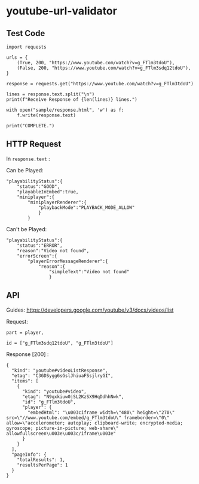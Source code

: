 # youtube-url-validator

## Test Code

    import requests
    
    urls = {
        (True, 200, "https://www.youtube.com/watch?v=g_FTlm3tdoU"),
        (False, 200, "https://www.youtube.com/watch?v=g_FTlm3sdq12tdoU"),
    }
    
    response = requests.get("https://www.youtube.com/watch?v=g_FTlm3tdoU")
    
    lines = response.text.split("\n")
    print(f"Receive Response of {len(lines)} lines.")
    
    with open("sample/response.html", 'w') as f:
        f.write(response.text)
    
    print("COMPLETE.")

## HTTP Request

In `response.text` :

Can be Played:

    "playabilityStatus":{
        "status":"GOOD",
        "playableInEmbed":true,
        "miniplayer":{
            "miniplayerRenderer":{
                "playbackMode":"PLAYBACK_MODE_ALLOW"
                }
            }


Can't be Played:

    "playabilityStatus":{
        "status":"ERROR",
        "reason":"Video not found",
        "errorScreen":{
            "playerErrorMessageRenderer":{
                "reason":{
                    "simpleText":"Video not found"
                    }


## API

Guides:
https://developers.google.com/youtube/v3/docs/videos/list

Request:

    part = player,
    
    id = ["g_FTlm3sdq12tdoU", "g_FTlm3tdoU"]

Response [200] : 

    {
      "kind": "youtube#videoListResponse",
      "etag": "C3GDSygg6sGslJhiuaFSsjlryGI",
      "items": [
        {
          "kind": "youtube#video",
          "etag": "N9qxkiuw0jSL2KzSX9HqDdhhNwk",
          "id": "g_FTlm3tdoU",
          "player": {
            "embedHtml": "\u003ciframe width=\"480\" height=\"270\" src=\"//www.youtube.com/embed/g_FTlm3tdoU\" frameborder=\"0\" allow=\"accelerometer; autoplay; clipboard-write; encrypted-media; gyroscope; picture-in-picture; web-share\" allowfullscreen\u003e\u003c/iframe\u003e"
          }
        }
      ],
      "pageInfo": {
        "totalResults": 1,
        "resultsPerPage": 1
      }
    }
